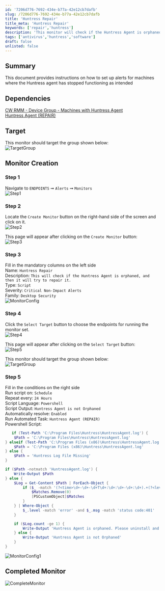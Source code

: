 ```yaml
---
id: '7206d776-7692-434e-b77a-42e12cb7dafb'
slug: /7206d776-7692-434e-b77a-42e12cb7dafb
title: 'Huntress Repair'
title_meta: 'Huntress Repair'
keywords: ['repair','huntress']
description: 'This monitor will check if the Huntress Agent is orphaned, and then it will try to repair it.'
tags: ['antivirus','huntress','software']
draft: false
unlisted: false
---
```


## Summary

This document provides instructions on how to set up alerts for machines where the Huntress agent has stopped functioning as intended

## Dependencies

[CW RMM - Device Group - Machines with Huntress Agent](/docs/7fc0874b-154c-49c0-aed4-a89be18798f4)   
[Huntress Agent (REPAIR)](/docs/ebe382f4-d3cb-47be-84e1-c82009fd745a)

## Target

This monitor should target the group shown below:  
![TargetGroup](../../../static/img/docs/huntress-repair/image.png)

## Monitor Creation

### Step 1

Navigate to `ENDPOINTS` ➞ `Alerts` ➞ `Monitors`  
![Step1](../../../static/img/cw-rmm-monitors-common-screenshots/step1.png)

### Step 2

Locate the `Create Monitor` button on the right-hand side of the screen and click on it.  
![Step2](../../../static/img/cw-rmm-monitors-common-screenshots/step2.png)

This page will appear after clicking on the `Create Monitor` button:  
![Step3](../../../static/img/cw-rmm-monitors-common-screenshots/step3.png)

### Step 3

Fill in the mandatory columns on the left side  
Name: `Huntress Repair`  
Description: `This will check if the Huntress Agent is orphaned, and then it will try to repair it.`  
Type: `Script`  
Severity: `Critical Non-Impact Alerts`  
Family: `Desktop Security`  
![MonitorConfig](../../../static/img/docs/huntress-repair/image-1.png)

### Step 4

Click the `Select Target` button to choose the endpoints for running the monitor set.  
![Step4](../../../static/img/cw-rmm-monitors-common-screenshots/step4.png)

This page will appear after clicking on the `Select Target` button:  
![Step5](../../../static/img/cw-rmm-monitors-common-screenshots/step5.png)

This monitor should target the group shown below:  
![TargetGroup](../../../static/img/docs/huntress-repair/image.png)

### Step 5

Fill in the conditions on the right side  
Run script on: `Schedule`  
Repeat every: `24 Hours`  
Script Language: `Powershell`  
Script Output: `Huntress Agent is not Orphaned`  
Automatically resolve: `Enabled`  
Run Automated Task: `Huntress Agent (REPAIR)`   
Powershell Script:  
```powershell
   if (Test-Path 'C:\Program Files\Huntress\HuntressAgent.log') {
    $Path = 'C:\Program Files\Huntress\HuntressAgent.log'
} elseif (Test-Path 'C:\Program Files (x86)\Huntress\HuntressAgent.log') {
    $Path = 'C:\Program Files (x86)\Huntress\HuntressAgent.log'
} else {
    $Path = 'Huntress Log File Missing'
}

if ($Path -notmatch 'HuntressAgent.log') {
    Write-Output $Path
} else {
    $Log = Get-Content $Path | ForEach-Object {
        if ($_ -match '(?<time>\d+-\d+-\d+T\d+:\d+:\d+-\d+:\d+).+(?<level>(?<=level=)\w+).+(?<msg>(?<=msg=).*)') {
            $Matches.Remove(0)
            [PSCustomObject]$Matches
        }
    } | Where-Object {
        $_.level -match 'error' -and $_.msg -match 'status code:401'
    }

    if ($Log.count -ge 1) {
        Write-Output 'Huntress Agent is orphaned. Please uninstall and reinstall'
    } else {
        Write-Output 'Huntress Agent is not Orphaned'
    }
}

   ```
![MonitorConfig1](../../../static/img/docs/huntress-repair/image-2.png)

## Completed Monitor

![CompleteMonitor](../../../static/img/docs/huntress-repair/image-3.png)

